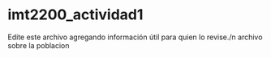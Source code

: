 # imt2200_actividad1
Edite este archivo agregando información útil para quien lo revise./n
archivo sobre la poblacion 

